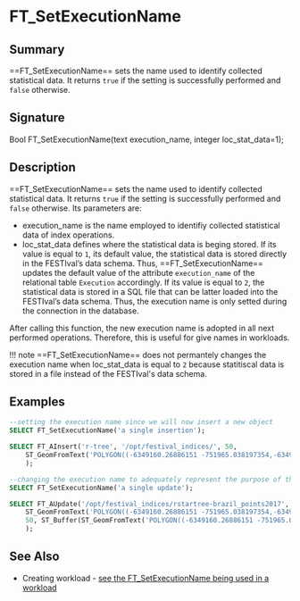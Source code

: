 # FT_SetExecutionName

## Summary

==FT_SetExecutionName== sets the name used to identify collected statistical data. It returns `true` if the setting is successfully performed and `false` otherwise.

## Signature

Bool <span class="function">FT_SetExecutionName</span>(text <span class="param">execution_name</span>, integer <span class="param">loc_stat_data=1</span>);

## Description

==FT_SetExecutionName== sets the name used to identify collected statistical data. It returns `true` if the setting is successfully performed and `false` otherwise. Its parameters are:

* <span class="param">execution_name</span> is the name employed to identifiy collected statistical data of index operations.
* <span class="param">loc_stat_data</span> defines where the statistical data is beging stored. If its value is equal to ``1``, its default value, the statistical data is stored directly in the FESTIval’s data schema. Thus, ==FT_SetExecutionName== updates the default value of the attribute `execution_name` of the relational table `Execution` accordingly. If its value is equal to ``2``, the statistical data is stored in a SQL file that can be latter loaded into the FESTIval’s data schema. Thus, the execution name is only setted during the connection in the database.

After calling this function, the new execution name is adopted in all next performed operations. Therefore, this is useful for give names in workloads.

!!! note
	==FT_SetExecutionName== does not permantely changes the execution name when loc_stat_data is equal to `2` because statitiscal data is stored in a file instead of the FESTIval's data schema.

## Examples

``` SQL
--setting the execution name since we will now insert a new object
SELECT FT_SetExecutionName('a single insertion');

SELECT FT_AInsert('r-tree', '/opt/festival_indices/', 50, 
	ST_GeomFromText('POLYGON((-6349160.26886151 -751965.038197354,-6349160.26886151 -606557.85245731,-6211936.96741955 -606557.85245731,-6211936.96741955 -751965.038197354,-6349160.26886151 -751965.038197354))', 3857)
	);

--changing the execution name to adequately represent the purpose of the next operation
SELECT FT_SetExecutionName('a single update');

SELECT FT_AUpdate('/opt/festival_indices/rstartree-brazil_points2017', 50, 
	ST_GeomFromText('POLYGON((-6349160.26886151 -751965.038197354,-6349160.26886151 -606557.85245731,-6211936.96741955 -606557.85245731,-6211936.96741955 -751965.038197354,-6349160.26886151 -751965.038197354))', 3857),
	50, ST_Buffer(ST_GeomFromText('POLYGON((-6349160.26886151 -751965.038197354,-6349160.26886151 -606557.85245731,-6211936.96741955 -606557.85245731,-6211936.96741955 -751965.038197354,-6349160.26886151 -751965.038197354))', 3857), 10)
	);
```

## See Also

* Creating workload - [see the FT_SetExecutionName being used in a workload](../../workloads/ft_createspatialindex)
